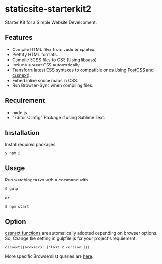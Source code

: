 # staticsite-starterkit2

Starter Kit for a Simple Website Development.

## Features

- Compile HTML files from Jade templates.
- Prettify HTML formats.
- Compile SCSS files to CSS (Using libsass).
- Include a reset CSS automatically.
- Transform latest CSS syntaxes to compatible ones(Using [PostCSS](http://postcss.org/) and [cssnext](http://cssnext.io/)).
- Enbed inline souce maps in CSS.
- Run Browser-Sync when compiling files.

## Requirement

- node.js
- "Editor Config" Package if using Sublime Text.

## Installation

Install required packages.

```
$ npm i
```

## Usage

Run watching tasks with a command with...

```
$ gulp
```

or

```
$ npm start
```

## Option

[cssnext functions](http://cssnext.io/features/) are automatically adopted depending on browser options.  
So, Change the setting in gulpfile.js for your project's requiement.

```
cssnext({browsers: ['last 2 version']})
```

More specific Browserslist queries are [here](https://github.com/ai/browserslist#queries).
